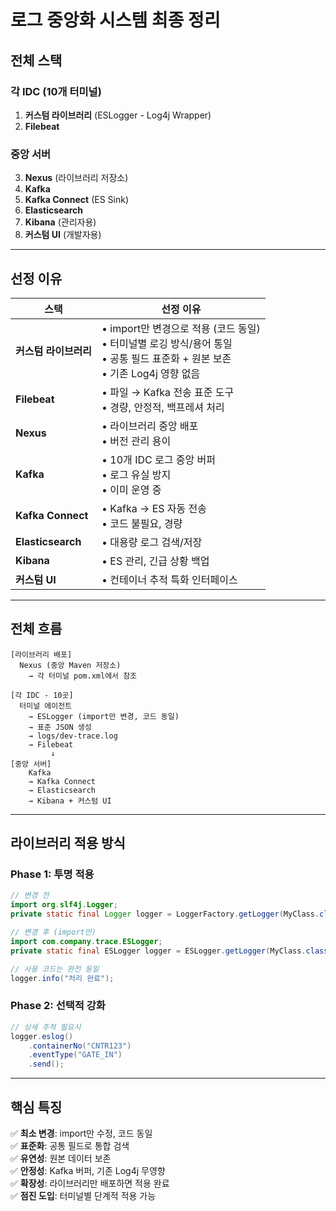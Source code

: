 # 로그 중앙화 시스템 최종 정리

## 전체 스택

### 각 IDC (10개 터미널)

1. **커스텀 라이브러리** (ESLogger - Log4j Wrapper)
2. **Filebeat**

### 중앙 서버

3. **Nexus** (라이브러리 저장소)
4. **Kafka**
5. **Kafka Connect** (ES Sink)
6. **Elasticsearch**
7. **Kibana** (관리자용)
8. **커스텀 UI** (개발자용)

---

## 선정 이유

| 스택                | 선정 이유                                                                                      |
| ----------------- | ------------------------------------------------------------------------------------------ |
| **커스텀 라이브러리**     | • import만 변경으로 적용 (코드 동일)<br>• 터미널별 로깅 방식/용어 통일<br>• 공통 필드 표준화 + 원본 보존<br>• 기존 Log4j 영향 없음 |
| **Filebeat**      | • 파일 → Kafka 전송 표준 도구<br>• 경량, 안정적, 백프레셔 처리                                                |
| **Nexus**         | • 라이브러리 중앙 배포<br>• 버전 관리 용이                                                                |
| **Kafka**         | • 10개 IDC 로그 중앙 버퍼<br>• 로그 유실 방지<br>• 이미 운영 중                                              |
| **Kafka Connect** | • Kafka → ES 자동 전송<br>• 코드 불필요, 경량                                                         |
| **Elasticsearch** | • 대용량 로그 검색/저장                                                                             |
| **Kibana**        | • ES 관리, 긴급 상황 백업                                                                          |
| **커스텀 UI**        | • 컨테이너 추적 특화 인터페이스                                                                         |

---

## 전체 흐름

```
[라이브러리 배포]
  Nexus (중앙 Maven 저장소)
    → 각 터미널 pom.xml에서 참조

[각 IDC - 10곳]
  터미널 에이전트
    → ESLogger (import만 변경, 코드 동일)
    → 표준 JSON 생성
    → logs/dev-trace.log
    → Filebeat
         ↓
[중앙 서버]
    Kafka
    → Kafka Connect
    → Elasticsearch
    → Kibana + 커스텀 UI
```

---

## 라이브러리 적용 방식

### Phase 1: 투명 적용

```java
// 변경 전
import org.slf4j.Logger;
private static final Logger logger = LoggerFactory.getLogger(MyClass.class);

// 변경 후 (import만)
import com.company.trace.ESLogger;
private static final ESLogger logger = ESLogger.getLogger(MyClass.class);

// 사용 코드는 완전 동일
logger.info("처리 완료");
```

### Phase 2: 선택적 강화

```java
// 상세 추적 필요시
logger.eslog()
    .containerNo("CNTR123")
    .eventType("GATE_IN")
    .send();
```

---

## 핵심 특징

✅ **최소 변경**: import만 수정, 코드 동일  
✅ **표준화**: 공통 필드로 통합 검색  
✅ **유연성**: 원본 데이터 보존  
✅ **안정성**: Kafka 버퍼, 기존 Log4j 무영향  
✅ **확장성**: 라이브러리만 배포하면 적용 완료  
✅ **점진 도입**: 터미널별 단계적 적용 가능
